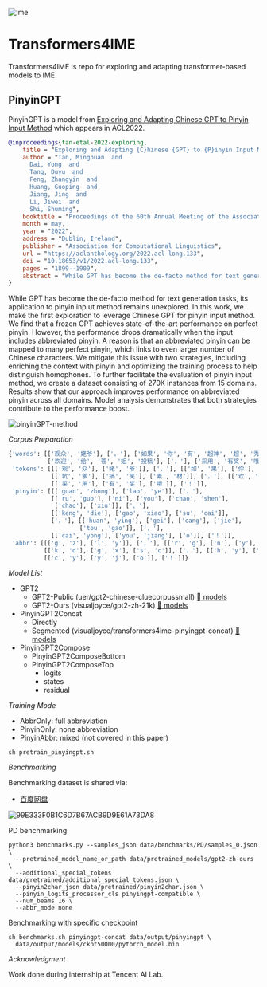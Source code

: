 ![ime](https://user-images.githubusercontent.com/2136700/160290194-4f30a796-876a-4750-bb3b-b5b62c4676c5.png)
# Transformers4IME

Transformers4IME is repo for exploring and adapting transformer-based models to IME.

## PinyinGPT

PinyinGPT is a model from [Exploring and Adapting Chinese GPT to Pinyin Input Method](https://arxiv.org/abs/2203.00249) 
which appears in ACL2022.
```bibtex
@inproceedings{tan-etal-2022-exploring,
    title = "Exploring and Adapting {C}hinese {GPT} to {P}inyin Input Method",
    author = "Tan, Minghuan  and
      Dai, Yong  and
      Tang, Duyu  and
      Feng, Zhangyin  and
      Huang, Guoping  and
      Jiang, Jing  and
      Li, Jiwei  and
      Shi, Shuming",
    booktitle = "Proceedings of the 60th Annual Meeting of the Association for Computational Linguistics (Volume 1: Long Papers)",
    month = may,
    year = "2022",
    address = "Dublin, Ireland",
    publisher = "Association for Computational Linguistics",
    url = "https://aclanthology.org/2022.acl-long.133",
    doi = "10.18653/v1/2022.acl-long.133",
    pages = "1899--1909",
    abstract = "While GPT has become the de-facto method for text generation tasks, its application to pinyin input method remains unexplored.In this work, we make the first exploration to leverage Chinese GPT for pinyin input method.We find that a frozen GPT achieves state-of-the-art performance on perfect pinyin.However, the performance drops dramatically when the input includes abbreviated pinyin.A reason is that an abbreviated pinyin can be mapped to many perfect pinyin, which links to even larger number of Chinese characters.We mitigate this issue with two strategies,including enriching the context with pinyin and optimizing the training process to help distinguish homophones. To further facilitate the evaluation of pinyin input method, we create a dataset consisting of 270K instances from fifteen domains.Results show that our approach improves the performance on abbreviated pinyin across all domains.Model analysis demonstrates that both strategiescontribute to the performance boost.",
}
```
While GPT has become the de-facto method for text generation tasks, its application to pinyin inp
ut method remains unexplored. 
In this work, we make the first exploration to leverage Chinese GPT for pinyin input method. 
We find that a frozen GPT achieves state-of-the-art performance on perfect pinyin. 
However, the performance drops dramatically when the input includes abbreviated pinyin. 
A reason is that an abbreviated pinyin can be mapped to many perfect pinyin, 
which links to even larger number of Chinese characters. 
We mitigate this issue with two strategies, including enriching the context with pinyin and optimizing the 
training process to help distinguish homophones. 
To further facilitate the evaluation of pinyin input method, 
we create a dataset consisting of 270K instances from 15 domains. 
Results show that our approach improves performance on abbreviated pinyin across all domains. 
Model analysis demonstrates that both strategies contribute to the performance boost.

![pinyinGPT-method](https://user-images.githubusercontent.com/2136700/160290180-ad531d81-4d47-48a9-a924-001780d5c5cf.png)

_Corpus Preparation_

```python
{'words': [['观众', '姥爷'], ['，'], ['如果', '你', '有', '超神', '超', '秀'], ['、'], ['坑爹', '搞笑', '素材'], ['，'],
           ['欢迎', '给', '苍', '姐', '投稿'], ['，'], ['采用', '有奖', '哦'], ['！']],
 'tokens': [[['观', '众'], ['姥', '爷']], ['，'], [['如', '果'], ['你'], ['有'], ['超', '神'], ['超'], ['秀']], ['、'],
            [['坑', '爹'], ['搞', '笑'], ['素', '材']], ['，'], [['欢', '迎'], ['给'], ['苍'], ['姐'], ['投', '稿']], ['，'],
            [['采', '用'], ['有', '奖'], ['哦']], ['！']],
 'pinyin': [[['guan', 'zhong'], ['lao', 'ye']], ['，'],
            [['ru', 'guo'], ['ni'], ['you'], ['chao', 'shen'],
             ['chao'], ['xiu']], ['、'],
            [['keng', 'die'], ['gao', 'xiao'], ['su', 'cai']],
            ['，'], [['huan', 'ying'], ['gei'], ['cang'], ['jie'],
                    ['tou', 'gao']], ['，'],
            [['cai', 'yong'], ['you', 'jiang'], ['o']], ['！']],
 'abbr': [[['g', 'z'], ['l', 'y']], ['，'], [['r', 'g'], ['n'], ['y'], ['c', 's'], ['c'], ['x']], ['、'],
          [['k', 'd'], ['g', 'x'], ['s', 'c']], ['，'], [['h', 'y'], ['g'], ['c'], ['j'], ['t', 'g']], ['，'],
          [['c', 'y'], ['y', 'j'], ['o']], ['！']]}
```

_Model List_

* GPT2
    * GPT2-Public (uer/gpt2-chinese-cluecorpussmall) [🤗 models](https://huggingface.co/uer/gpt2-chinese-cluecorpussmall)
    * GPT2-Ours (visualjoyce/gpt2-zh-21k) [🤗 models](https://huggingface.co/aihijo/gpt2-zh-21k)
* PinyinGPT2Concat
    * Directly
    * Segmented (visualjoyce/transformers4ime-pinyingpt-concat) [🤗 models](https://huggingface.co/aihijo/transformers4ime-pinyingpt-concat)
* PinyinGPT2Compose
    * PinyinGPT2ComposeBottom
    * PinyinGPT2ComposeTop
        * logits
        * states
        * residual

_Training Mode_

* AbbrOnly: full abbreviation
* PinyinOnly: none abbreviation
* PinyinAbbr: mixed (not covered in this paper)

```shell
sh pretrain_pinyingpt.sh
```

_Benchmarking_

Benchmarking dataset is shared via:

* [百度网盘](https://pan.baidu.com/s/1YEG54GSRfPzKO2gQD1IiHw?pwd=7j6v)

![99E333F0B1C6D7B67ACB9D9E61A73DA8](https://user-images.githubusercontent.com/2136700/160289844-924ef07f-b983-4e9c-b07a-45ad042e17da.png)

PD benchmarking
```shell
python3 benchmarks.py --samples_json data/benchmarks/PD/samples_0.json \
  --pretrained_model_name_or_path data/pretrained_models/gpt2-zh-ours \
  --additional_special_tokens data/pretrained/additional_special_tokens.json \
  --pinyin2char_json data/pretrained/pinyin2char.json \
  --pinyin_logits_processor_cls pinyingpt-compatible \
  --num_beams 16 \
  --abbr_mode none
```

Benchmarking with specific checkpoint
```shell
sh benchmarks.sh pinyingpt-concat data/output/pinyingpt \
  data/output/models/ckpt50000/pytorch_model.bin
```

_Acknowledgment_

Work done during internship at Tencent AI Lab.
